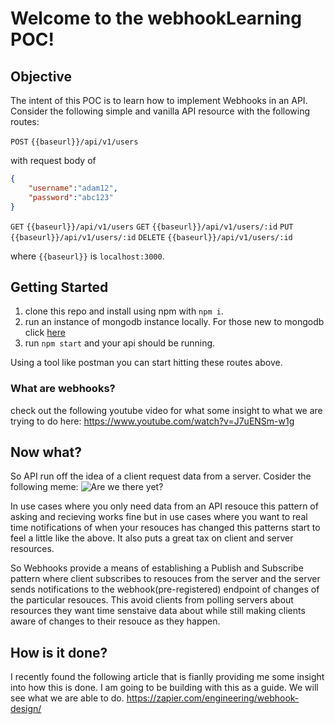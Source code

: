 # Welcome to the webhookLearning POC!

## Objective
The intent of this POC is to learn how to implement Webhooks in an API.  Consider the following simple and vanilla API resource with the following routes:

`POST` `{{baseurl}}/api/v1/users`   

with request body of 

```json
{
    "username":"adam12",
    "password":"abc123"
}
```
`GET` `{{baseurl}}/api/v1/users`
`GET` `{{baseurl}}/api/v1/users/:id`
`PUT` `{{baseurl}}/api/v1/users/:id`
`DELETE` `{{baseurl}}/api/v1/users/:id`

where `{{baseurl}}` is `localhost:3000`. 

## Getting Started

1.  clone this repo and install using npm with `npm i`.  
2.  run an instance of mongodb instance locally.  For those new to mongodb click [here](https://www.hongkiat.com/blog/webdev-with-mongodb-part1/)
3.  run `npm start` and your api should be running.   

Using a tool like postman you can start hitting these routes above.  

### What are webhooks?
check out the following youtube video for what some insight to what we are trying to do here:
https://www.youtube.com/watch?v=J7uENSm-w1g


## Now what?
So API run off the idea of a client request data from a server.  Cosider the following meme:
![Are we there yet?](https://i.chzbgr.com/full/6007067648/hA20BB206/)

In use cases where you only need data from an API resouce this pattern of asking and recieving works fine but in use cases where you want to real time notifications of when your resouces has changed this patterns start to feel a little like the above.  It also puts a great tax on client and server resources.  

So Webhooks provide a means of establishing a Publish and Subscribe pattern where client subscribes to resouces from the server and the server sends notifications to the webhook(pre-registered) endpoint of changes of the particular resouces.  This avoid clients from polling servers about resources they want time senstaive data about while still making clients aware of changes to their resouce as they happen. 

## How is it done? 
I recently found the following article that is fianlly providing me some insight into how this is done.  I am going to be building with this as a guide.  We will see what we are able to do.  https://zapier.com/engineering/webhook-design/  